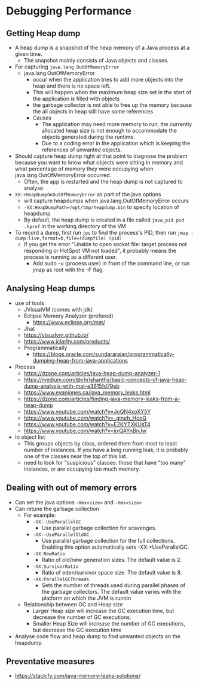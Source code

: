 # Debugging Performance

## Getting Heap dump

- A heap dump is a snapshot of the heap memory of a Java process at a given time.
  - The snapshot mainly consists of Java objects and classes.
- For capturing  `java.lang.OutOfMemoryError`
  - java.lang.OutOfMemoryError
    - occur when the application tries to add more objects into the heap and there is no space left.
    - This will happen when the maximum heap size set in the start of the application is filled with objects
    - the garbage collector is not able to free up the memory because the all objects in heap still have some references
    - Causes
      - The application may need more memory to run; the currently allocated heap size is not enough to accommodate the objects generated during the runtime.
      - Due to a coding error in the application which is keeping the references of unwanted objects.
- Should capture heap dump right at that point to diagnose the problem because you want to know what objects were sitting in memory and what percentage of memory they were occupying when java.lang.OutOfMemoryError occurred.
  - Often, the app is restarted and the heap dump is not captured to analyse
- `XX:+HeapDumpOnOutOfMemoryError` as part of the java options
  - will capture heapdumps when java.lang.OutOfMemoryError occurs
  - `-XX:HeapDumpPath=/opt/tmp/heapdump.bin` to specify location of heapdump
  - By default, the heap dump is created in a file called `java_pid pid .hprof` in the working directory of the VM
- To record a dump, first run `jps` to find the process's PID, then run `jmap -dump:live,format=b,file=(dumpfile) (pid)`
  - If you get the error "Unable to open socket file: target process not responding or HotSpot VM not loaded", it probably means the process is running as a different user.
    - Add sudo -u (process user) in front of the command line, or run jmap as root with the -F flag.

## Analysing Heap dumps

- use of tools
  - JVisualVM (comes with jdk)
  - Eclipse Memory Analyzer (prefered)
    - https://www.eclipse.org/mat/
  - Jhat
  - https://visualvm.github.io/
  - https://www.jclarity.com/products/
  - Programmatically
    - https://blogs.oracle.com/sundararajan/programmatically-dumping-heap-from-java-applications
- Process
  - https://dzone.com/articles/java-heap-dump-analyzer-1
  - https://medium.com/@chrishantha/basic-concepts-of-java-heap-dump-analysis-with-mat-e3615fd79eb
  - https://www.evanjones.ca/java_memory_leaks.html
  - https://dzone.com/articles/finding-java-memory-leaks-from-a-heap-dump
  - https://www.youtube.com/watch?v=JoQN4xoXY5Y
  - https://www.youtube.com/watch?v=_gineh_HcoQ
  - https://www.youtube.com/watch?v=E2KYTXKUsT4
  - https://www.youtube.com/watch?v=iixQAYnBnJw
- In object list
  - This groups objects by class, ordered them from most to least number of instances. If you have a long running leak, it is probably one of the classes near the top of this list.
  -  need to look for "suspicious" classes: those that have "too many" instances, or are occupying too much memory.

## Dealing with out of memory errors

- Can set the java options `-Xmx<size>` and `-Xms<size>`
- Can retune the garbage collection
  - For example:
    - `-XX:-UseParallelGC`
      - Use parallel garbage collection for scavenges.
    - `-XX:-UseParallelOldGC`
      - Use parallel garbage collection for the full collections. Enabling this option automatically sets -XX:+UseParallelGC.
    - `-XX:NewRatio`
      - Ratio of old/new generation sizes. The default value is 2.
    - `-XX:SurvivorRatio`
      - Ratio of eden/survivor space size. The default value is 8.
    - `-XX:ParallelGCThreads`
      - Sets the number of threads used during parallel phases of the garbage collectors. The default value varies with the platform on which the JVM is runnin
  - Relationship between GC and Heap size
    - Larger Heap size will increase the GC execution time, but decrease the number of GC executions.
    - Smaller Heap Size will increase the number of GC executions, but decrease the GC execution time
- Analyse code flow and heap dump to find unwanted objects on the heapdump

## Preventative measures

- https://stackify.com/java-memory-leaks-solutions/

